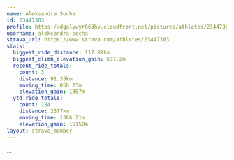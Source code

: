 ```yaml
---
name: Aleksandra Socha
id: 23447303
profile: https://dgalywyr863hv.cloudfront.net/pictures/athletes/23447303/14745546/4/large.jpg
username: aleksandra-socha
strava_url: https://www.strava.com/athletes/23447303
stats:
  biggest_ride_distance: 117.89km
  biggest_climb_elevation_gain: 637.2m
  recent_ride_totals:
    count: 3
    distance: 91.35km
    moving_time: 05h 23m
    elevation_gain: 1307m
  ytd_ride_totals:
    count: 184
    distance: 2377km
    moving_time: 130h 21m
    elevation_gain: 15150m
layout: strava_member
--- 
```

...

